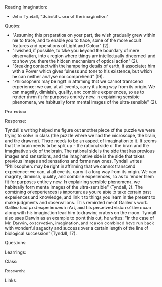 Reading Imagination:

- John Tyndall, "Scientific use of the imagination"

Quotes:

- "Assuming this preparation on your part, the wish gradually grew within me to trace, and to enable you to trace, some of the more occult features and operations of Light and Colour" (2).
- "I wished, if possible, to take you beyond the boundary of mere observation, into a region where things are intellectually discerned, and to show you there the hidden mechanism of optical action" (2).
- "Breaking contact with the hampering details of earth, it associates him with a Power which gives fulness and tone to his existence, but which he can neither analyse nor comprehend" (19).
- "Philosophers may be right in affirming that we cannot transcend experience: we can, at all events, carry it a long way from its origin. We can magnify, diminish, qualify, and combine experiences, so as to render them fit for purposes entirely new. In explaining sensible phenomena, we habitually form mental images of the ultra-sensible" (2).

Pre-notes:

Response:

Tyndall's writing helped me figure out another piece of the puzzle we were trying to solve in class (the puzzle where we had the microscope, the brain, and the drawing). There needs to be an aspect of imagination to it. It seems that the brain needs to be split up - the rational side of the brain and the imaginative side of the brain. The rational side is the side that has previous images and sensations, and the imaginative side is the side that takes previous images and sensations and forms new ones. Tyndall writes "Philosophers may be right in affirming that we cannot transcend experience: we can, at all events, carry it a long way from its origin. We can magnify, diminish, qualify, and combine experiences, so as to render them fit for purposes entirely new. In explaining sensible phenomena, we habitually form mental images of the ultra-sensible" (Tyndall, 2). The combining of experiences is important as you're able to take certain past experiences and knowledge, and link it to things you learn in the present to make judgments and observations. This reminded me of Galileo's work. Galileo had past experiences in Art, and his perceived vision of the moon along with his imagination lead him to drawing craters on the moon. Tyndall also uses Darwin as an example to point this out, he writes: "In the case of Mr. Darwin, observation, imagination, and reason combined have run back with wonderful sagacity and success over a certain length of the line of biological succession" (Tyndall, 17).

Questions:

Learnings:

Class:

Research:

Links:
